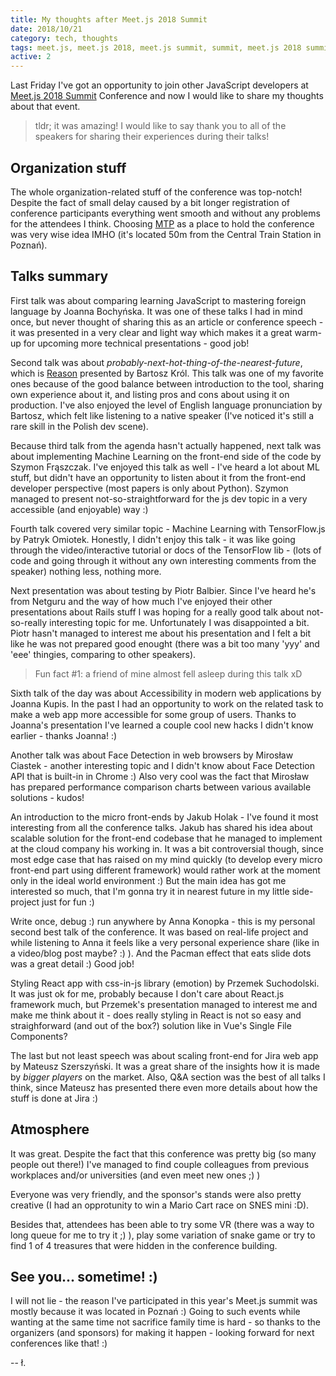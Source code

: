```yaml
---
title: My thoughts after Meet.js 2018 Summit
date: 2018/10/21
category: tech, thoughts
tags: meet.js, meet.js 2018, meet.js summit, summit, meet.js 2018 summit, conference
active: 2
---
```


Last Friday I've got an opportunity to join other JavaScript developers at [Meet.js 2018 Summit](https://summit.meetjs.pl/2018/) Conference and now I would like to share my thoughts about that event.

> tldr; it was amazing! I would like to say thank you to all of the speakers for sharing their experiences during their talks!

## Organization stuff

The whole organization-related stuff of the conference was top-notch! Despite the fact of small delay caused by a bit longer registration of conference participants everything went smooth and without any problems for the attendees I think. Choosing [MTP](https://www.mtp.pl/en) as a place to hold the conference was very wise idea IMHO (it's located 50m from the Central Train Station in Poznań).

## Talks summary

First talk was about comparing learning JavaScript to mastering foreign language by Joanna Bochyńska. It was one of these talks I had in mind once, but never thought of sharing this as an article or conference speech - it was presented in a very clear and light way which makes it a great warm-up for upcoming more technical presentations - good job!

Second talk was about *probably-next-hot-thing-of-the-nearest-future*, which is [Reason](https://reasonml.github.io/) presented by Bartosz Król. This talk was one of my favorite ones because of the good balance between introduction to the tool, sharing own experience about it, and listing pros and cons about using it on production. I've also enjoyed the level of English language pronunciation by Bartosz, which felt like listening to a native speaker (I've noticed it's still a rare skill in the Polish dev scene).

Because third talk from the agenda hasn't actually happened, next talk was about implementing Machine Learning on the front-end side of the code by Szymon Frąszczak. I've enjoyed this talk as well - I've heard a lot about ML stuff, but didn't have an opportunity to listen about it from the front-end developer perspective (most papers is only about Python). Szymon managed to present not-so-straightforward for the js dev topic in a very accessible (and enjoyable) way :)

Fourth talk covered very similar topic - Machine Learning with TensorFlow.js by Patryk Omiotek. Honestly, I didn't enjoy this talk - it was like going through the video/interactive tutorial or docs of the TensorFlow lib - (lots of code and going through it without any own interesting comments from the speaker) nothing less, nothing more.

Next presentation was about testing by Piotr Balbier. Since I've heard he's from Netguru and the way of how much I've enjoyed their other presentations about Rails stuff I was hoping for a really good talk about not-so-really interesting topic for me. Unfortunately I was disappointed a bit. Piotr hasn't managed to interest me about his presentation and I felt a bit like he was not prepared good enought (there was a bit too many 'yyy' and 'eee' thingies, comparing to other speakers).

> Fun fact #1: a friend of mine almost fell asleep during this talk xD

Sixth talk of the day was about Accessibility in modern web applications by Joanna Kupis. In the past I had an opportunity to work on the related task to make a web app more accessible for some group of users.  Thanks to Joanna's presentation I've learned a couple cool new hacks I didn't know earlier - thanks Joanna! :)

Another talk was about Face Detection in web browsers by Mirosław Ciastek - another interesting topic and I didn't know about Face Detection API that is built-in in Chrome :) Also very cool was the fact that Mirosław has prepared performance comparison charts between various available solutions - kudos!

An introduction to the micro front-ends by Jakub Holak - I've found it most interesting from all the conference talks. Jakub has shared his idea about scalable solution for the front-end codebase that he managed to implement at the cloud company his working in. It was a  bit controversial though, since most edge case that has raised on my mind quickly (to develop every micro front-end part using different framework) would rather work at the moment only in the ideal world environment :) But the main idea has got me interested so much, that I'm gonna try it in nearest future in my little side-project just for fun :)

Write once, debug :) run anywhere by Anna Konopka - this is my personal second best talk of the conference. It was based on real-life project and while listening to Anna it feels like a very personal experience share (like in a video/blog post maybe? :) ). And the Pacman effect that eats slide dots was a great detail :) Good job!

Styling React app with css-in-js library (emotion) by Przemek Suchodolski. It was just ok for me, probably because I don't care about React.js framework much, but Przemek's presentation managed to interest me and make me think about it - does really styling in React is not so easy and straighforward (and out of the box?) solution like in Vue's Single File Components?

The last but not least speech was about scaling front-end for Jira web app by Mateusz Szerszyński. It was a great share of the insights how it is made by *bigger players* on the market. Also, Q&A section was the best of all talks I think, since Mateusz has presented there even more details about how the stuff is done at Jira :)

## Atmosphere

It was great. Despite the fact that this conference was pretty big (so many people out there!) I've managed to find couple colleagues from previous workplaces and/or universities (and even meet new ones ;) )

Everyone was very friendly, and the sponsor's stands were also pretty creative (I had an opprotunity to win a Mario Cart race on SNES mini :D).

Besides that, attendees has been able to try some VR (there was a way to long queue for me to try it ;) ), play some variation of snake game or try to find 1 of 4 treasures that were hidden in the conference building.

## See you... sometime! :)

I will not lie - the reason I've participated in this year's Meet.js summit was mostly because it was located in Poznań :) Going to such events while wanting at the same time not sacrifice family time is hard - so thanks to the organizers (and sponsors) for making it happen - looking forward for next conferences like that! :)

-- ł.

